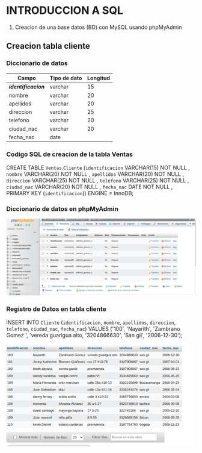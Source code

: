 

# INTRODUCCION A SQL

1. Creacion de una base datos (BD) con MySQL usando phpMyAdmin

## Creacion tabla cliente

### Diccionario de datos

| Campo                | Tipo de dato | Longitud |
| -------------------- | ------------ | -------- |
| **_identificacion_** | varchar      | 15       |
| nombre               | varchar      | 20       |
| apellidos            | varchar      | 20       |
| direccion            | varchar      | 25       |
| telefono             | varchar      | 20       |
| ciudad_nac           | varchar      | 20       |
| fecha_nac            | date         |          |


### Codigo SQL de creacion de la tabla Ventas

CREATE TABLE `Ventas`.`Cliente` (`identificacion` VARCHAR(15) NOT NULL , `nombre` VARCHAR(20) NOT NULL , `apellidos` VARCHAR(20) NOT NULL , `direccion` VARCHAR(25) NOT NULL , `telefono` VARCHAR(25) NOT NULL , `ciudad_nac` VARCHAR(20) NOT NULL , `fecha_nac` DATE NOT NULL , PRIMARY KEY (`identificacion`)) ENGINE = InnoDB;

### Diccionario de datos en phpMyAdmin
![Diccionario de datos](diccionario.png)

### Registro de Datos en tabla cliente 

INSERT INTO `Cliente` (`identificacion`, `nombre`, `apellidos`, `direccion`, `telefono`, `ciudad_nac`, `fecha_nac`) VALUES ('100', 'Nayarith', 'Zambrano Gomez ', 'vereda guarigua alto, '3204866630', 'San gil', '2006-12-30');

![registro de datos](registrar.png)
